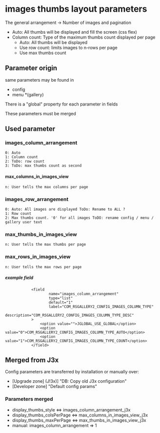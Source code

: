 
# images thumbs layout parameters

The general arrangement -> Number of images and pagination

* Auto: All thumbs will be displayed and fill the screen (css flex)
* Column count: Type of the maximum thumbs count displayed per page 
   	* Auto: All thumbs will be displayed 
	* Use row count: limits images to n-rows per page 
	* Use max thumbs count

## Parameter origin

same parameters may be found in 
* config
* menu
*(gallery)

There is a "global" property for each parameter in fields

These parameters must be merged 

## Used parameter

### images_column_arrangement
	0: Auto
	1: Column count
	2: ToDo: row count
	3: ToDo: max thumbs count as second 

#### max_columns_in_images_view
	n: User tells the max columns per page

### images_row_arrangement
	0: Auto: All images are displayed ToDo: Rename to ALL ?
	1: Row count 
	2: Max thumbs count. '0' for all images ToDO: rename config / menu / gallery user text

### max_thumbs_in_images_view
	n: User tells the max thumbs per page

### max_rows_in_images_view
	n: User tells the max rows per page


##### example field
```
			<field
					name="images_column_arrangement"
					type="list"
					default="1"
					label="COM_RSGALLERY2_CONFIG_IMAGES_COLUMN_TYPE"
					description="COM_RSGALLERY2_CONFIG_IMAGES_COLUMN_TYPE_DESC"
			>
				<option value="">JGLOBAL_USE_GLOBAL</option>
				<option value="0">COM_RSGALLERY2_CONFIG_IMAGES_COLUMN_TYPE_AUTO</option>
				<option value="1">COM_RSGALLERY2_CONFIG_IMAGES_COLUMN_TYPE_COUNT</option>
			</field>
```


## Merged from J3x

Config parameters are transferred by installation or manually over: 
* [Upgrade zone] (J!3x)] "DB: Copy old J3x configuration"
* [Developer zone] "Default config params"

### Parameters merged

* display_thumbs_style <=> images_column_arrangement_j3x
* display_thumbs_colsPerPage <=> max_columns_in_images_view_j3x
* display_thumbs_maxPerPage <=> max_thumbs_in_images_view_j3x
* manual: images_column_arrangement => 1

